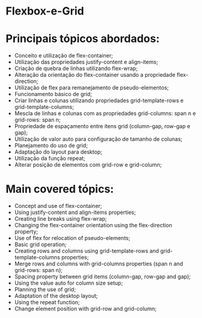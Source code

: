 # Flexbox-e-Grid

# Principais tópicos abordados:

* Conceito e utilização de flex-container;
* Utilização das propriedades justify-content e align-items;
* Criação de quebra de linhas utilizando flex-wrap;
* Alteração da orientação do flex-container usando a propriedade flex-direction;
* Utilização de flex para remanejamento de pseudo-elementos;
* Funcionamento básico de grid;
* Criar linhas e colunas utilizando propriedades grid-template-rows e grid-template-columns;
* Mescla de linhas e colunas com as propriedades grid-columns: span n e grid-rows: span n;
* Propriedade de espaçamento entre itens grid (column-gap, row-gap e gap);
* Utilização de valor auto para configuração de tamanho de colunas;
* Planejamento do uso de grid;
* Adaptação do layout para desktop;
* Utilização da função repeat;
* Alterar posição de elementos com grid-row e grid-column;

# Main covered tópics:

* Concept and use of flex-container;
* Using justify-content and align-items properties;
* Creating line breaks using flex-wrap;
* Changing the flex-container orientation using the flex-direction property;
* Use of flex for relocation of pseudo-elements;
* Basic grid operation;
* Creating rows and columns using grid-template-rows and grid-template-columns properties;
* Merge rows and columns with grid-columns properties (span n and grid-rows: span n);
* Spacing property between grid items (column-gap, row-gap and gap);
* Using the value auto for column size setup;
* Planning the use of grid;
* Adaptation of the desktop layout;
* Using the repeat function;
* Change element position with grid-row and grid-column;

